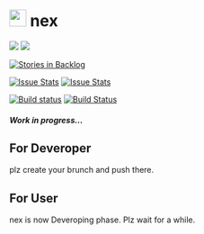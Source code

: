# <a href="#"><img alt="nex NEON logo" src="https://raw.githubusercontent.com/frainworks/nex/snowhite-Branch/nex/img/nex.png" width="30"/></a> nex
<a href="https://github.com/frainworks/nex/wiki"><img src="https://img.shields.io/badge/nex-NEON-red.svg"></a>
<a href="https://github.com/frainworks/nex/wiki/License"><img src="https://img.shields.io/badge/License-MIT-blue.svg">  

[![Stories in Backlog](https://badge.waffle.io/frainworks/nex.svg?label=backlog&title=Backlog)](http://waffle.io/frainworks/nex)

[![Issue Stats](http://www.issuestats.com/github/frainworks/nex/badge/pr?style=flat)](http://www.issuestats.com/github/frainworks/nex)
[![Issue Stats](http://www.issuestats.com/github/frainworks/nex/badge/issue?style=flat)](http://www.issuestats.com/github/frainworks/nex)  

[![Build status](https://ci.appveyor.com/api/projects/status/m77wkikeme4sb3y6?svg=true)](https://ci.appveyor.com/project/snowhite0804/nex)
[![Build Status](https://travis-ci.org/frainworks/nex.svg?branch=master)](https://travis-ci.org/frainworks/nex)  

##### Work in progress...

## For Deveroper
plz create your brunch and push there.

## For User
nex is now Deveroping phase. Plz wait for a while.
